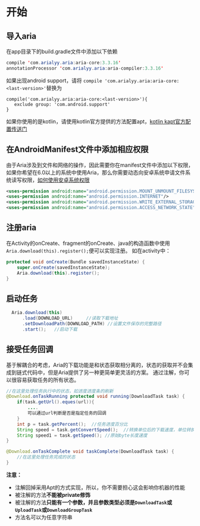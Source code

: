# 开始
## 导入aria
在app目录下的build.gradle文件中添加以下依赖
```java
compile 'com.arialyy.aria:aria-core:3.3.16'
annotationProcessor 'com.arialyy.aria:aria-compiler:3.3.16'
```
如果出现android support，请将 `compile 'com.arialyy.aria:aria-core:<last-version>'`替换为
```
compile('com.arialyy.aria:aria-core:<last-version>'){
   exclude group: 'com.android.support'
}
```
如果你使用的是kotlin，请使用kotlin官方提供的方法配置apt，[kotlin kapt官方配置传送门](https://www.kotlincn.net/docs/reference/kapt.html)

## 在AndroidManifest文件中添加相应权限
由于Aria涉及到文件和网络的操作，因此需要你在manifest文件中添加以下权限，如果你希望在6.0以上的系统中使用Aria，那么你需要动态向安卓系统申请文件系统读写权限，[如何使用安卓系统权限](https://developer.android.com/training/permissions/index.html?hl=zh-cn)
```xml
<uses-permission android:name="android.permission.MOUNT_UNMOUNT_FILESYSTEMS"/>
<uses-permission android:name="android.permission.INTERNET"/>
<uses-permission android:name="android.permission.WRITE_EXTERNAL_STORAGE"/>
<uses-permission android:name="android.permission.ACCESS_NETWORK_STATE"/>
```

## 注册aria
在Activity的onCreate、fragment的onCreate、java的构造函数中使用`Aria.download(this).register();`便可以实现注册。
如在activity中：
```java
protected void onCreate(Bundle savedInstanceState) {
    super.onCreate(savedInstanceState);
    Aria.download(this).register();
}
```

## 启动任务
```java
  Aria.download(this)
      .load(DOWNLOAD_URL)     //读取下载地址
      .setDownloadPath(DOWNLOAD_PATH) //设置文件保存的完整路径
      .start();   //启动下载
```

## 接受任务回调
基于解耦合的考虑，Aria的下载功能是和状态获取相分离的，状态的获取并不会集成到链式代码中，但是Aria提供了另一种更简单更灵活的方案。
通过注解，你可以很容易获取任务的所有状态。
```java
//在这里处理任务执行中的状态，如进度进度条的刷新
@Download.onTaskRunning protected void running(DownloadTask task) {
    if(task.getUrl().eques(url)){
        ....
        可以通过url判断是否是指定任务的回调
    }
    int p = task.getPercent();  //任务进度百分比
    String speed = task.getConvertSpeed();  //转换单位后的下载速度，单位转换需要在配置文件中打开
    String speed1 = task.getSpeed(); //原始byte长度速度
}

@Download.onTaskComplete void taskComplete(DownloadTask task) {
    //在这里处理任务完成的状态
}
```

 **注意：**
 - 注解回掉采用Apt的方式实现，所以，你不需要担心这会影响你机器的性能
 - 被注解的方法**不能被private修饰**
 - 被注解的方法**只能有一个参数，并且参数类型必须是`DownloadTask`或`UploadTask`或`DownloadGroupTask`**
 - 方法名可以为任意字符串
